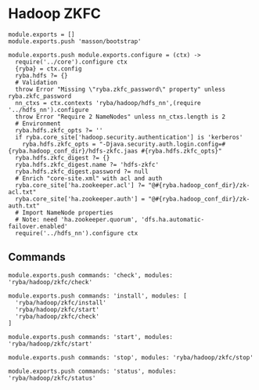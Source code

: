
# Hadoop ZKFC

    module.exports = []
    module.exports.push 'masson/bootstrap'

    module.exports.push module.exports.configure = (ctx) ->
      require('../core').configure ctx
      {ryba} = ctx.config
      ryba.hdfs ?= {}
      # Validation
      throw Error "Missing \"ryba.zkfc_password\" property" unless ryba.zkfc_password
      nn_ctxs = ctx.contexts 'ryba/hadoop/hdfs_nn',(require '../hdfs_nn').configure
      throw Error "Require 2 NameNodes" unless nn_ctxs.length is 2
      # Environment
      ryba.hdfs.zkfc_opts ?= ''
      if ryba.core_site['hadoop.security.authentication'] is 'kerberos'
        ryba.hdfs.zkfc_opts = "-Djava.security.auth.login.config=#{ryba.hadoop_conf_dir}/hdfs-zkfc.jaas #{ryba.hdfs.zkfc_opts}"
      ryba.hdfs.zkfc_digest ?= {}
      ryba.hdfs.zkfc_digest.name ?= 'hdfs-zkfc'
      ryba.hdfs.zkfc_digest.password ?= null
      # Enrich "core-site.xml" with acl and auth
      ryba.core_site['ha.zookeeper.acl'] ?= "@#{ryba.hadoop_conf_dir}/zk-acl.txt"
      ryba.core_site['ha.zookeeper.auth'] = "@#{ryba.hadoop_conf_dir}/zk-auth.txt"
      # Import NameNode properties
      # Note: need 'ha.zookeeper.quorum', 'dfs.ha.automatic-failover.enabled'
      require('../hdfs_nn').configure ctx

## Commands

    module.exports.push commands: 'check', modules: 'ryba/hadoop/zkfc/check'

    module.exports.push commands: 'install', modules: [
      'ryba/hadoop/zkfc/install'
      'ryba/hadoop/zkfc/start'
      'ryba/hadoop/zkfc/check'
    ]

    module.exports.push commands: 'start', modules: 'ryba/hadoop/zkfc/start'

    module.exports.push commands: 'stop', modules: 'ryba/hadoop/zkfc/stop'

    module.exports.push commands: 'status', modules: 'ryba/hadoop/zkfc/status'
